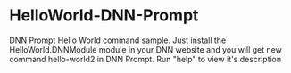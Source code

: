 # HelloWorld-DNN-Prompt
DNN Prompt Hello World command sample.
Just install the HelloWorld.DNNModule module in your DNN website and you will get new command hello-world2 in DNN Prompt.
Run "help" to view it's description

